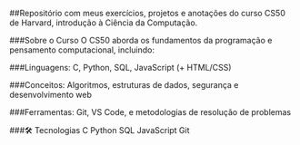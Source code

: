 
##Repositório com meus exercícios, projetos e anotações do curso CS50 de Harvard, introdução à Ciência da Computação.

###Sobre o Curso
O CS50 aborda os fundamentos da programação e pensamento computacional, incluindo:

###Linguagens: C, Python, SQL, JavaScript (+ HTML/CSS)

###Conceitos: Algoritmos, estruturas de dados, segurança e desenvolvimento web

###Ferramentas: Git, VS Code, e metodologias de resolução de problemas

###🛠 Tecnologias
C Python SQL JavaScript Git
